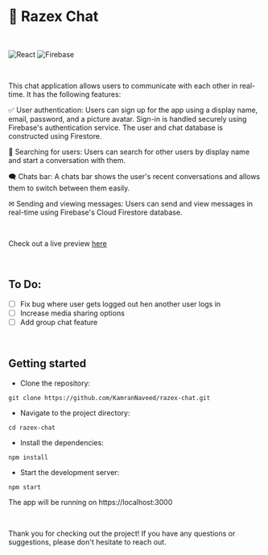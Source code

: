 
# 💬 Razex Chat

<br>

![React](https://img.shields.io/badge/React-555?style=for-the-badge&logo=React&logoColor=61DAFB) ![Firebase](https://img.shields.io/badge/Firebase-FFCA28?style=for-the-badge&logo=Firebase&logoColor=F57C00) 

<br>

This chat application allows users to communicate with each other in real-time. It has the following features:

✅ User authentication: Users can sign up for the app using a display name, email, password, and a picture avatar. Sign-in is handled securely using Firebase's authentication service. The user and chat database is constructed using Firestore.

🔎 Searching for users: Users can search for other users by display name and start a conversation with them.

🗨 Chats bar: A chats bar shows the user's recent conversations and allows them to switch between them easily.

✉ Sending and viewing messages: Users can send and view messages in real-time using Firebase's Cloud Firestore database.

<br>

Check out a live preview [here](https://razex-chat.vercel.app)

<br>

## To Do:

- [ ] Fix bug where user gets logged out hen another user logs in
- [ ] Increase media sharing options
- [ ] Add group chat feature

<br>

## Getting started

- Clone the repository:
```
git clone https://github.com/KamranNaveed/razex-chat.git
```
- Navigate to the project directory:
```
cd razex-chat
```
- Install the dependencies:
```
npm install
```
- Start the development server:

```
npm start
```

The app will be running on https://localhost:3000 

<br>

Thank you for checking out the project! If you have any questions or suggestions, please don't hesitate to reach out.
